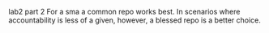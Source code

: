 lab2 part 2
For a sma a common repo works best. In scenarios where
accountability is less of a given, however, a blessed repo
is a better choice.
